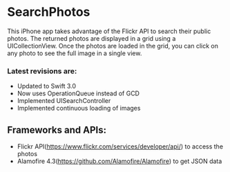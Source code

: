 # SearchPhotos
This iPhone app takes advantage of the Flickr API to search their public photos. The returned photos are displayed in a grid using a UICollectionView. Once the photos are loaded in the grid, you can click on any photo to see the full image in a single view.

### Latest revisions are:
  - Updated to Swift 3.0
  - Now uses OperationQueue instead of GCD
  - Implemented UISearchController 
  - Implemented continuous loading of images
  
## Frameworks and APIs:
  - Flickr API(https://www.flickr.com/services/developer/api/) to access the photos
  - Alamofire 4.3(https://github.com/Alamofire/Alamofire) to get JSON data


